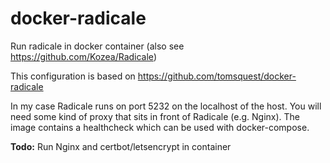 # docker-radicale
Run radicale in docker container (also see https://github.com/Kozea/Radicale)

This configuration is based on https://github.com/tomsquest/docker-radicale

In my case Radicale runs on port 5232 on the localhost of the host. You will need some kind of proxy that sits in front of Radicale (e.g. Nginx). The image contains a healthcheck which can be used with docker-compose.

**Todo:** Run Nginx and certbot/letsencrypt in container 
